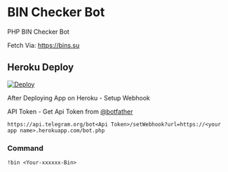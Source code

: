 # BIN Checker Bot

PHP BIN Checker Bot

Fetch Via: https://bins.su


## Heroku Deploy
[![Deploy](https://www.herokucdn.com/deploy/button.svg)](https://heroku.com/deploy)

After Deploying App on Heroku - Setup Webhook

API Token - Get Api Token from [@botfather](https://telegram.me/botfather)


`https://api.telegram.org/bot<Api Token>/setWebhook?url=https://<your app name>.herokuapp.com/bot.php`


### Command

`!bin <Your-xxxxxx-Bin>`



